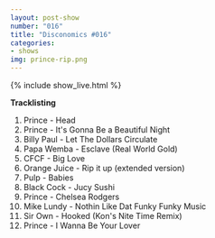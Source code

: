 ```yaml
---
layout: post-show
number: "016"
title: "Disconomics #016"
categories:
- shows
img: prince-rip.png
---
```


{% include show_live.html %}

**Tracklisting**

1. Prince - Head
1. Prince -  It's Gonna Be a Beautiful Night
1. Billy Paul - Let The Dollars Circulate
1. Papa Wemba - Esclave (Real World Gold)
1. CFCF - Big Love
1. Orange Juice - Rip it up (extended version)
1. Pulp - Babies
1. Black Cock - Jucy Sushi
1. Prince - Chelsea Rodgers
1. Mike Lundy - Nothin Like Dat Funky Funky Music
1. Sir Own - Hooked (Kon's Nite Time Remix)
1. Prince - I Wanna Be Your Lover
